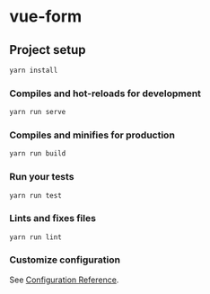 # vue-form

## Project setup

``` javascript
yarn install
```

### Compiles and hot-reloads for development

``` javascript
yarn run serve
```

### Compiles and minifies for production

``` javascript
yarn run build
```

### Run your tests

``` javascript
yarn run test
```

### Lints and fixes files

``` javascript
yarn run lint
```

### Customize configuration

See [Configuration Reference](https://cli.vuejs.org/config/).
